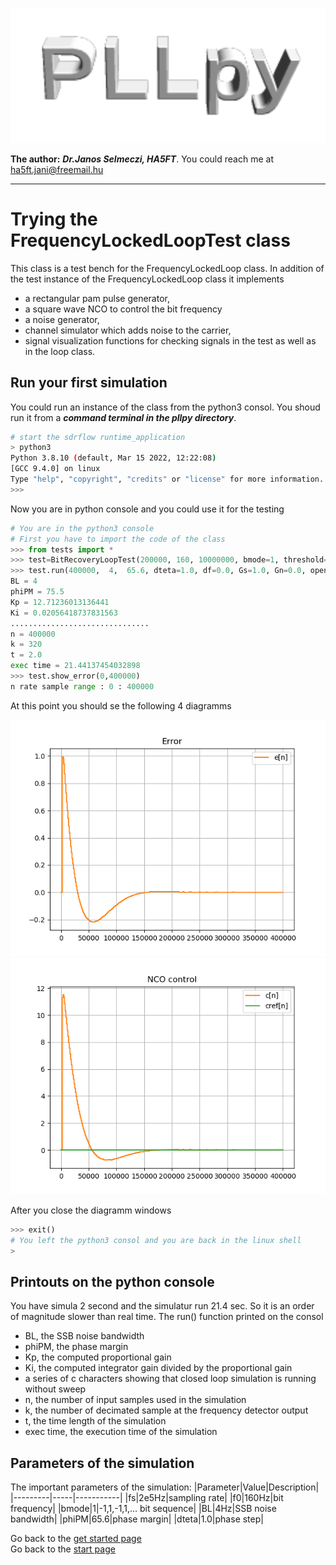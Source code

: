 ![pllpy logo](images/pllpy_logo.svg  "pllpy")

**The author:** ***Dr.Janos Selmeczi, HA5FT***. You could reach me at <ha5ft.jani@freemail.hu>
***
# Trying the FrequencyLockedLoopTest class

This class is a test bench for the FrequencyLockedLoop class.
In addition of the test instance of the FrequencyLockedLoop class it implements
* a rectangular pam pulse generator,
* a square wave NCO to control the bit frequency
* a noise generator,
* channel simulator which adds noise to the carrier,
* signal visualization functions for checking signals in the test as well as in the loop class.

## Run your first simulation

You could run an instance of the class from the python3 consol. You shoud run it from a ***command terminal in the pllpy directory***.
```bash
# start the sdrflow runtime_application
> python3
Python 3.8.10 (default, Mar 15 2022, 12:22:08)
[GCC 9.4.0] on linux
Type "help", "copyright", "credits" or "license" for more information.
>>>
```
Now you are in python console and you could use it for the testing
```python
# You are in the python3 console
# First you have to import the code of the class
>>> from tests import *
>>> test=BitRecoveryLoopTest(200000, 160, 10000000, bmode=1, threshold=1e-2)
>>> test.run(400000,  4,  65.6, dteta=1.0, df=0.0, Gs=1.0, Gn=0.0, openloop=0)
BL = 4
phiPM = 75.5
Kp = 12.71236013136441
Ki = 0.02056418737831563
...............................
n = 400000
k = 320
t = 2.0
exec time = 21.44137454032898
>>> test.show_error(0,400000)
n rate sample range : 0 : 400000
```
At this point you should se the following 4 diagramms

![phase error](results/brl_f0160_BL4_phiPM65.6_dteta1_df0_bmode1_phase_error.png "phase error")
![NCO control](results/brl_f0160_BL4_phiPM65.6_dteta1_df0_bmode1_NCO_control.png "NCO control")

After you close the diagramm windows

```python
>>> exit()
# You left the python3 consol and you are back in the linux shell
>
```

## Printouts on the python console

You have simula 2 second and the simulatur run 21.4 sec. So it is an order of magnitude slower than real time.
The run() function printed on the consol
* BL, the SSB noise bandwidth
* phiPM, the phase margin
* Kp, the computed proportional gain
* Ki, the computed integrator gain divided by the proportional gain
* a series of c characters showing that closed loop simulation is running without sweep
* n, the number of input samples used in the simulation
* k, the number of decimated sample at the frequency detector output
* t, the time length of the simulation
* exec time, the execution time of the simulation

## Parameters of the simulation

The important parameters of the simulation:
|Parameter|Value|Description|
|---------|-----|-----------|
|fs|2e5Hz|sampling rate|
|f0|160Hz|bit frequency|
|bmode|1|-1,1,-1,1,... bit sequence|
|BL|4Hz|SSB noise bandwidth|
|phiPM|65.6|phase margin|
|dteta|1.0|phase step|


Go back to the [get started page](get_started.md)\
Go back to the [start page](../README.md)

